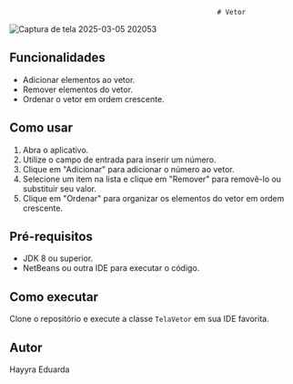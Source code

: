                                                        # Vetor
![Captura de tela 2025-03-05 202053](https://github.com/user-attachments/assets/b155adc5-c1c0-4b3b-8acb-60ed752527e7)

## Funcionalidades

- Adicionar elementos ao vetor.
- Remover elementos do vetor.
- Ordenar o vetor em ordem crescente.

## Como usar

1. Abra o aplicativo.
2. Utilize o campo de entrada para inserir um número.
3. Clique em "Adicionar" para adicionar o número ao vetor.
4. Selecione um item na lista e clique em "Remover" para removê-lo ou substituir seu valor.
5. Clique em "Ordenar" para organizar os elementos do vetor em ordem crescente.

## Pré-requisitos

- JDK 8 ou superior.
- NetBeans ou outra IDE para executar o código.

## Como executar

Clone o repositório e execute a classe `TelaVetor` em sua IDE favorita.

## Autor

Hayyra Eduarda

